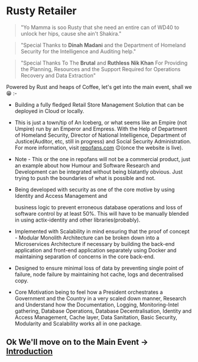 # Rusty Retailer

> "Yo Mamma is soo Rusty that she need an entire can of WD40 to unlock her hips, cause she ain't Shakira."

> "Special Thanks to **Dinah Madani** and the Department of Homeland Security for the Intelligence and Auditing help."

> "Special Thanks To The **Brutal** and **Ruthless** **Nik Khan** For Providing the Planning, Resources and the Support Required for Operations Recovery and Data Extraction"

Powered by Rust and heaps of Coffee, let's get into the main event, shall we 😁 :-

* Building a fully fledged Retail Store Management Solution that can be deployed in Cloud or locally.
* This is just a town/tip of An Iceberg, or what seems like an Empire (not Umpire) run by an Emperor and Empress. With the Help of Department of Homeland Security, Director of National Intelligence, Department of Justice(Auditor, etc, still in progress) and Social Security Administration. For more information, visit [repofans.com](https://www.repofans.com) 😉(once the website is live).
* Note - This or the one in repofans will not be a commercial product, just an example about how Humour and Software Research and Development can be integrated without being blatantly obvious. Just trying to push the boundaries of what is possible and not.
*   Being developed with security as one of the core motive by using Identity and Access Management and

    business logic to prevent erroneous database operations and loss of software control by at least 50%. This will have to be manually blended in using actix-identity and other libraries(probably).
* Implemented with Scalability in mind ensuring that the proof of concept - Modular Monolith Architecture can be broken down into a Microservices Architecture if necessary by building the back-end application and front-end application separately using Docker and maintaining separation of concerns in the core back-end.
* Designed to ensure minimal loss of data by preventing single point of failure, node failure by maintaining hot cache, logs and decentralised copy.
* Core Motivation being to feel how a President orchestrates a Government and the Country in a very scaled down manner, Research and Understand how the Documentation, Logging, Monitoring-Intel gathering, Database Operations, Database Decentralisation, Identity and Access Management, Cache layer, Data Sanitation, Basic Security, Modularity and Scalability works all in one package.

## Ok We'll move on to the Main Event -> [Introduction](./introduction/introduction.md)